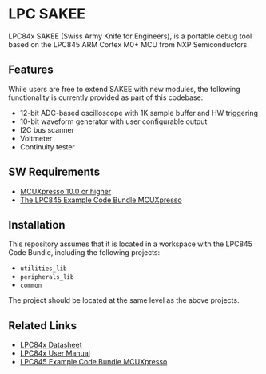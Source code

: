 # LPC SAKEE

LPC84x SAKEE (Swiss Army Knife for Engineers), is a portable debug tool based
on the LPC845 ARM Cortex M0+ MCU from NXP Semiconductors.

## Features

While users are free to extend SAKEE with new modules, the following
functionality is currently provided as part of this codebase:

- 12-bit ADC-based oscilloscope with 1K sample buffer and HW triggering
- 10-bit waveform generator with user configurable output
- I2C bus scanner
- Voltmeter
- Continuity tester

## SW Requirements

- [MCUXpresso 10.0 or higher](https://www.nxp.com/products/developer-resources/run-time-software/mcuxpresso-software-and-tools/mcuxpresso-integrated-development-environment-ide-v10.0.2:MCUXpresso-IDE)
- [The LPC845 Example Code Bundle MCUXpresso](https://www.nxp.com/products/microcontrollers-and-processors/arm-based-processors-and-mcus/lpc-cortex-m-mcus/lpc800-series-cortex-m0-plus-mcus/low-cost-microcontrollers-mcus-based-on-arm-cortex-m0-plus-cores:LPC84X?&tab=Design_Tools_Tab)

## Installation

This repository assumes that it is located in a workspace with the LPC845
Code Bundle, including the following projects:

- `utilities_lib`
- `peripherals_lib`
- `common`

The project should be located at the same level as the above projects.

## Related Links

- [LPC84x Datasheet](https://www.nxp.com/docs/en/data-sheet/LPC84x.pdf)
- [LPC84x User Manual](https://www.nxp.com/docs/en/user-guide/UM11029.pdf)
- [LPC845 Example Code Bundle MCUXpresso](https://www.nxp.com/products/microcontrollers-and-processors/arm-based-processors-and-mcus/lpc-cortex-m-mcus/lpc800-series-cortex-m0-plus-mcus/low-cost-microcontrollers-mcus-based-on-arm-cortex-m0-plus-cores:LPC84X?&tab=Design_Tools_Tab)
